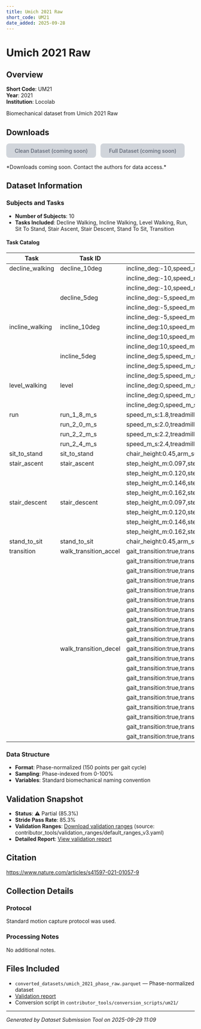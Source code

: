 ```yaml
---
title: Umich 2021 Raw
short_code: UM21
date_added: 2025-09-28
---
```


# Umich 2021 Raw

## Overview

**Short Code**: UM21  
**Year**: 2021  
**Institution**: Locolab  

Biomechanical dataset from Umich 2021 Raw

## Downloads

<style>
.download-grid { display:flex; flex-wrap:wrap; gap:0.75rem; margin-bottom:1rem; }
.download-button { display:inline-block; padding:0.65rem 1.4rem; border-radius:0.5rem; font-weight:600; text-decoration:none; }
.download-button.available { background:#1f78d1; color:#fff; }
.download-button.available:hover { background:#1663ad; }
.download-button.unavailable { background:#d1d5db; color:#6b7280; cursor:not-allowed; }
</style>
<div class="download-grid">
  <span class="download-button unavailable" title="Clean dataset download not yet available">Clean Dataset (coming soon)</span>
  <span class="download-button unavailable" title="Full dataset download not yet available">Full Dataset (coming soon)</span>
</div>
*Downloads coming soon. Contact the authors for data access.*


## Dataset Information

### Subjects and Tasks
- **Number of Subjects**: 10
- **Tasks Included**: Decline Walking, Incline Walking, Level Walking, Run, Sit To Stand, Stair Ascent, Stair Descent, Stand To Sit, Transition

#### Task Catalog

| Task | Task ID | Task Info |
|------|---------|-----------|
| decline_walking | decline_10deg | incline_deg:-10,speed_m_s:0.8,treadmill:true,surface:treadmill |
|   |   | incline_deg:-10,speed_m_s:1.0,treadmill:true,surface:treadmill |
|   |   | incline_deg:-10,speed_m_s:1.2,treadmill:true,surface:treadmill |
|   | decline_5deg | incline_deg:-5,speed_m_s:0.8,treadmill:true,surface:treadmill |
|   |   | incline_deg:-5,speed_m_s:1.0,treadmill:true,surface:treadmill |
|   |   | incline_deg:-5,speed_m_s:1.2,treadmill:true,surface:treadmill |
| incline_walking | incline_10deg | incline_deg:10,speed_m_s:0.8,treadmill:true,surface:treadmill |
|   |   | incline_deg:10,speed_m_s:1.0,treadmill:true,surface:treadmill |
|   |   | incline_deg:10,speed_m_s:1.2,treadmill:true,surface:treadmill |
|   | incline_5deg | incline_deg:5,speed_m_s:0.8,treadmill:true,surface:treadmill |
|   |   | incline_deg:5,speed_m_s:1.0,treadmill:true,surface:treadmill |
|   |   | incline_deg:5,speed_m_s:1.2,treadmill:true,surface:treadmill |
| level_walking | level | incline_deg:0,speed_m_s:0.8,treadmill:true,surface:treadmill |
|   |   | incline_deg:0,speed_m_s:1.0,treadmill:true,surface:treadmill |
|   |   | incline_deg:0,speed_m_s:1.2,treadmill:true,surface:treadmill |
| run | run_1_8_m_s | speed_m_s:1.8,treadmill:false,surface:overground |
|   | run_2_0_m_s | speed_m_s:2.0,treadmill:false,surface:overground |
|   | run_2_2_m_s | speed_m_s:2.2,treadmill:false,surface:overground |
|   | run_2_4_m_s | speed_m_s:2.4,treadmill:false,surface:overground |
| sit_to_stand | sit_to_stand | chair_height:0.45,arm_support:false |
| stair_ascent | stair_ascent | step_height_m:0.097,step_width_m:0.315,incline_deg:20 |
|   |   | step_height_m:0.120,step_width_m:0.305,incline_deg:25 |
|   |   | step_height_m:0.146,step_width_m:0.295,incline_deg:30 |
|   |   | step_height_m:0.162,step_width_m:0.285,incline_deg:35 |
| stair_descent | stair_descent | step_height_m:0.097,step_width_m:0.315,incline_deg:20 |
|   |   | step_height_m:0.120,step_width_m:0.305,incline_deg:25 |
|   |   | step_height_m:0.146,step_width_m:0.295,incline_deg:30 |
|   |   | step_height_m:0.162,step_width_m:0.285,incline_deg:35 |
| stand_to_sit | stand_to_sit | chair_height:0.45,arm_support:false |
| transition | walk_transition_accel | gait_transition:true,transition_from:level_walking,transition_to:level_walking,transition_phase:acceleration,acceleration_m_s2:0.2,incline_deg:-10,treadmill:true,surface:treadmill |
|   |   | gait_transition:true,transition_from:level_walking,transition_to:level_walking,transition_phase:acceleration,acceleration_m_s2:0.2,incline_deg:-5,treadmill:true,surface:treadmill |
|   |   | gait_transition:true,transition_from:level_walking,transition_to:level_walking,transition_phase:acceleration,acceleration_m_s2:0.2,incline_deg:0,treadmill:true,surface:treadmill |
|   |   | gait_transition:true,transition_from:level_walking,transition_to:level_walking,transition_phase:acceleration,acceleration_m_s2:0.2,incline_deg:10,treadmill:true,surface:treadmill |
|   |   | gait_transition:true,transition_from:level_walking,transition_to:level_walking,transition_phase:acceleration,acceleration_m_s2:0.2,incline_deg:5,treadmill:true,surface:treadmill |
|   |   | gait_transition:true,transition_from:level_walking,transition_to:level_walking,transition_phase:acceleration,acceleration_m_s2:0.5,incline_deg:-10,treadmill:true,surface:treadmill |
|   |   | gait_transition:true,transition_from:level_walking,transition_to:level_walking,transition_phase:acceleration,acceleration_m_s2:0.5,incline_deg:-5,treadmill:true,surface:treadmill |
|   |   | gait_transition:true,transition_from:level_walking,transition_to:level_walking,transition_phase:acceleration,acceleration_m_s2:0.5,incline_deg:0,treadmill:true,surface:treadmill |
|   |   | gait_transition:true,transition_from:level_walking,transition_to:level_walking,transition_phase:acceleration,acceleration_m_s2:0.5,incline_deg:10,treadmill:true,surface:treadmill |
|   |   | gait_transition:true,transition_from:level_walking,transition_to:level_walking,transition_phase:acceleration,acceleration_m_s2:0.5,incline_deg:5,treadmill:true,surface:treadmill |
|   | walk_transition_decel | gait_transition:true,transition_from:level_walking,transition_to:level_walking,transition_phase:deceleration,acceleration_m_s2:0.2,incline_deg:-10,treadmill:true,surface:treadmill |
|   |   | gait_transition:true,transition_from:level_walking,transition_to:level_walking,transition_phase:deceleration,acceleration_m_s2:0.2,incline_deg:-5,treadmill:true,surface:treadmill |
|   |   | gait_transition:true,transition_from:level_walking,transition_to:level_walking,transition_phase:deceleration,acceleration_m_s2:0.2,incline_deg:0,treadmill:true,surface:treadmill |
|   |   | gait_transition:true,transition_from:level_walking,transition_to:level_walking,transition_phase:deceleration,acceleration_m_s2:0.2,incline_deg:10,treadmill:true,surface:treadmill |
|   |   | gait_transition:true,transition_from:level_walking,transition_to:level_walking,transition_phase:deceleration,acceleration_m_s2:0.2,incline_deg:5,treadmill:true,surface:treadmill |
|   |   | gait_transition:true,transition_from:level_walking,transition_to:level_walking,transition_phase:deceleration,acceleration_m_s2:0.5,incline_deg:-10,treadmill:true,surface:treadmill |
|   |   | gait_transition:true,transition_from:level_walking,transition_to:level_walking,transition_phase:deceleration,acceleration_m_s2:0.5,incline_deg:-5,treadmill:true,surface:treadmill |
|   |   | gait_transition:true,transition_from:level_walking,transition_to:level_walking,transition_phase:deceleration,acceleration_m_s2:0.5,incline_deg:0,treadmill:true,surface:treadmill |
|   |   | gait_transition:true,transition_from:level_walking,transition_to:level_walking,transition_phase:deceleration,acceleration_m_s2:0.5,incline_deg:10,treadmill:true,surface:treadmill |
|   |   | gait_transition:true,transition_from:level_walking,transition_to:level_walking,transition_phase:deceleration,acceleration_m_s2:0.5,incline_deg:5,treadmill:true,surface:treadmill |

### Data Structure
- **Format**: Phase-normalized (150 points per gait cycle)
- **Sampling**: Phase-indexed from 0-100%
- **Variables**: Standard biomechanical naming convention

## Validation Snapshot

- **Status**: ⚠️ Partial (85.3%)
- **Stride Pass Rate**: 85.3%
- **Validation Ranges**: [Download validation ranges](./um21_validation_ranges.yaml) (source: contributor_tools/validation_ranges/default_ranges_v3.yaml)
- **Detailed Report**: [View validation report](./um21_validation.md)

## Citation
https://www.nature.com/articles/s41597-021-01057-9

## Collection Details

### Protocol
Standard motion capture protocol was used.

### Processing Notes
No additional notes.

## Files Included

- `converted_datasets/umich_2021_phase_raw.parquet` — Phase-normalized dataset
- [Validation report](./um21_validation.md)
- Conversion script in `contributor_tools/conversion_scripts/um21/`

---

*Generated by Dataset Submission Tool on 2025-09-29 11:09*
